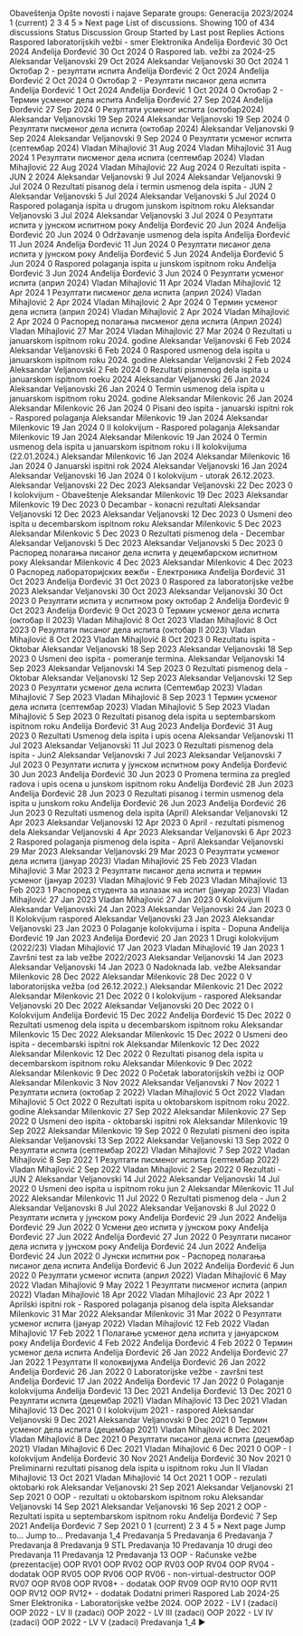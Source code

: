 Obaveštenja
Opšte novosti i najave
Separate groups: Generacija 2023/2024
1
(current)
2
3
4
5
»
Next page
List of discussions. Showing 100 of 434 discussions
Status
Discussion Group Started by Last post Replies
Actions
Raspored laboratorijskih vežbi - smer Elektronika
Anđelija Đorđević
30 Oct 2024
Anđelija Đorđević
30 Oct 2024
0
Raspored lab. vežbi za 2024-25
Aleksandar Veljanovski
29 Oct 2024
Aleksandar Veljanovski
30 Oct 2024
1
Октобар 2 - резултати испита
Anđelija Đorđević
2 Oct 2024
Anđelija Đorđević
2 Oct 2024
0
Октобар 2 - Резултати писаног дела испита
Anđelija Đorđević
1 Oct 2024
Anđelija Đorđević
1 Oct 2024
0
Октобар 2 - Термин усменог дела испита
Anđelija Đorđević
27 Sep 2024
Anđelija Đorđević
27 Sep 2024
0
Резултати усменог испита (октобар2024)
Aleksandar Veljanovski
19 Sep 2024
Aleksandar Veljanovski
19 Sep 2024
0
Резултати писменог дела испита (октобар 2024)
Aleksandar Veljanovski
9 Sep 2024
Aleksandar Veljanovski
9 Sep 2024
0
Резултати усменог испита (септембар 2024)
Vladan Mihajlović
31 Aug 2024
Vladan Mihajlović
31 Aug 2024
1
Резултати писменог дела испита (септембар 2024)
Vladan Mihajlović
22 Aug 2024
Vladan Mihajlović
22 Aug 2024
0
Rezultati ispita - JUN 2 2024
Aleksandar Veljanovski
9 Jul 2024
Aleksandar Veljanovski
9 Jul 2024
0
Rezultati pisanog dela i termin usmenog dela ispita - JUN 2
Aleksandar Veljanovski
5 Jul 2024
Aleksandar Veljanovski
5 Jul 2024
0
Raspored polaganja ispita u drugom junskom ispitnom roku
Aleksandar Veljanovski
3 Jul 2024
Aleksandar Veljanovski
3 Jul 2024
0
Резултати испита у јунском испитном року
Anđelija Đorđević
20 Jun 2024
Anđelija Đorđević
20 Jun 2024
0
Održavanje usmenog dela ispita
Anđelija Đorđević
11 Jun 2024
Anđelija Đorđević
11 Jun 2024
0
Резултати писаног дела испита у јунском року
Anđelija Đorđević
5 Jun 2024
Anđelija Đorđević
5 Jun 2024
0
Raspored polaganja ispita u junskom ispitnom roku
Anđelija Đorđević
3 Jun 2024
Anđelija Đorđević
3 Jun 2024
0
Резултати усменог испита (април 2024)
Vladan Mihajlović
11 Apr 2024
Vladan Mihajlović
12 Apr 2024
1
Резултати писменог дела испита (април 2024)
Vladan Mihajlović
2 Apr 2024
Vladan Mihajlović
2 Apr 2024
0
Tермин усменог дела испита (април 2024)
Vladan Mihajlović
2 Apr 2024
Vladan Mihajlović
2 Apr 2024
0
Распоред полагања писменог дела испита (Април 2024)
Vladan Mihajlović
27 Mar 2024
Vladan Mihajlović
27 Mar 2024
0
Rezultati u januarskom ispitnom roku 2024. godine
Aleksandar Veljanovski
6 Feb 2024
Aleksandar Veljanovski
6 Feb 2024
0
Raspored usmenog dela ispita u januarskom ispitnom roku 2024. godine
Aleksandar Veljanovski
2 Feb 2024
Aleksandar Veljanovski
2 Feb 2024
0
Rezultati pismenog dela ispita u januarskom ispitnom roeku 2024
Aleksandar Veljanovski
26 Jan 2024
Aleksandar Veljanovski
26 Jan 2024
0
Termin usmenog dela ispita u januarskom ispitnom roku 2024. godine
Aleksandar Milenkovic
26 Jan 2024
Aleksandar Milenkovic
26 Jan 2024
0
Pisani deo ispita - januarski ispitni rok - Raspored polaganja
Aleksandar Milenkovic
19 Jan 2024
Aleksandar Milenkovic
19 Jan 2024
0
II kolokvijum - Raspored polaganja
Aleksandar Milenkovic
19 Jan 2024
Aleksandar Milenkovic
19 Jan 2024
0
Termin usmenog dela ispita u januarskom ispitnom roku i II kolokvijuma (22.01.2024.)
Aleksandar Milenkovic
16 Jan 2024
Aleksandar Milenkovic
16 Jan 2024
0
Januarski ispitni rok 2024
Aleksandar Veljanovski
16 Jan 2024
Aleksandar Veljanovski
16 Jan 2024
0
I kolokvijum - utorak 26.12.2023.
Aleksandar Veljanovski
22 Dec 2023
Aleksandar Veljanovski
22 Dec 2023
0
I kolokvijum - Obaveštenje
Aleksandar Milenkovic
19 Dec 2023
Aleksandar Milenkovic
19 Dec 2023
0
Decambar - konacni rezultati
Aleksandar Veljanovski
12 Dec 2023
Aleksandar Veljanovski
12 Dec 2023
0
Usmeni deo ispita u decembarskom ispitnom roku
Aleksandar Milenkovic
5 Dec 2023
Aleksandar Milenkovic
5 Dec 2023
0
Rezultati pismenog dela - Decembar
Aleksandar Veljanovski
5 Dec 2023
Aleksandar Veljanovski
5 Dec 2023
0
Распоред полагања писаног дела испита у децембарском испитном року
Aleksandar Milenkovic
4 Dec 2023
Aleksandar Milenkovic
4 Dec 2023
0
Распоред лабораторијских вежби - Електроника
Anđelija Đorđević
31 Oct 2023
Anđelija Đorđević
31 Oct 2023
0
Raspored za laboratorijske vežbe 2023
Aleksandar Veljanovski
30 Oct 2023
Aleksandar Veljanovski
30 Oct 2023
0
Резултати испита у испитном року октобар 2
Anđelija Đorđević
9 Oct 2023
Anđelija Đorđević
9 Oct 2023
0
Термин усменог дела испита (октобар II 2023)
Vladan Mihajlović
8 Oct 2023
Vladan Mihajlović
8 Oct 2023
0
Резултати писаног дела испита (октобар II 2023)
Vladan Mihajlović
8 Oct 2023
Vladan Mihajlović
8 Oct 2023
0
Rezultatu ispita - Oktobar
Aleksandar Veljanovski
18 Sep 2023
Aleksandar Veljanovski
18 Sep 2023
0
Usmeni deo ispita - pomeranje termina.
Aleksandar Veljanovski
14 Sep 2023
Aleksandar Veljanovski
14 Sep 2023
0
Rezultati pismenog dela - Oktobar
Aleksandar Veljanovski
12 Sep 2023
Aleksandar Veljanovski
12 Sep 2023
0
Резултати усменог дела испита (Септембар 2023)
Vladan Mihajlović
7 Sep 2023
Vladan Mihajlović
8 Sep 2023
1
Термин усменог дела испита (септембар 2023)
Vladan Mihajlović
5 Sep 2023
Vladan Mihajlović
5 Sep 2023
0
Rezultati pisanog dela ispita u septembarskom ispitnom roku
Anđelija Đorđević
31 Aug 2023
Anđelija Đorđević
31 Aug 2023
0
Rezultati Usmenog dela ispita i upis ocena
Aleksandar Veljanovski
11 Jul 2023
Aleksandar Veljanovski
11 Jul 2023
0
Rezultati pismenog dela ispita - Jun2
Aleksandar Veljanovski
7 Jul 2023
Aleksandar Veljanovski
7 Jul 2023
0
Резултати испита у јунском испитном року
Anđelija Đorđević
30 Jun 2023
Anđelija Đorđević
30 Jun 2023
0
Promena termina za pregled radova i upis ocena u junskom ispitnom roku
Anđelija Đorđević
28 Jun 2023
Anđelija Đorđević
28 Jun 2023
0
Rezultati pisanog i termin usmenog dela ispita u junskom roku
Anđelija Đorđević
26 Jun 2023
Anđelija Đorđević
26 Jun 2023
0
Rezultati usmenog dela ispita (April)
Aleksandar Veljanovski
12 Apr 2023
Aleksandar Veljanovski
12 Apr 2023
0
April - rezultati pismenog dela
Aleksandar Veljanovski
4 Apr 2023
Aleksandar Veljanovski
6 Apr 2023
2
Raspored polaganja pismenog dela ispita - April
Aleksandar Veljanovski
29 Mar 2023
Aleksandar Veljanovski
29 Mar 2023
0
Резултати усменог дела испита (јануар 2023)
Vladan Mihajlović
25 Feb 2023
Vladan Mihajlović
3 Mar 2023
2
Резултати писаног дела испита и термин усменог (јануар 2023)
Vladan Mihajlović
9 Feb 2023
Vladan Mihajlović
13 Feb 2023
1
Распоред студента за излазак на испит (јануар 2023)
Vladan Mihajlović
27 Jan 2023
Vladan Mihajlović
27 Jan 2023
0
Kolokvijum II
Aleksandar Veljanovski
24 Jan 2023
Aleksandar Veljanovski
24 Jan 2023
0
II Kolokvijum raspored
Aleksandar Veljanovski
23 Jan 2023
Aleksandar Veljanovski
23 Jan 2023
0
Polaganje kolokvijuma i ispita - Dopuna
Anđelija Đorđević
19 Jan 2023
Anđelija Đorđević
20 Jan 2023
1
Drugi kolokvijum (2022/23)
Vladan Mihajlović
17 Jan 2023
Vladan Mihajlović
19 Jan 2023
1
Završni test za lab vežbe 2022/2023
Aleksandar Veljanovski
14 Jan 2023
Aleksandar Veljanovski
14 Jan 2023
0
Nadoknada lab. vežbe
Aleksandar Milenkovic
28 Dec 2022
Aleksandar Milenkovic
28 Dec 2022
0
V laboratorijska vežba (od 26.12.2022.)
Aleksandar Milenkovic
21 Dec 2022
Aleksandar Milenkovic
21 Dec 2022
0
I kolokvijum - raspored
Aleksandar Veljanovski
20 Dec 2022
Aleksandar Veljanovski
20 Dec 2022
0
I Kolokvijum
Anđelija Đorđević
15 Dec 2022
Anđelija Đorđević
15 Dec 2022
0
Rezultati usmenog dela ispita u decembarskom ispitnom roku
Aleksandar Milenkovic
15 Dec 2022
Aleksandar Milenkovic
15 Dec 2022
0
Usmeni deo ispita - decembarski ispitni rok
Aleksandar Milenkovic
12 Dec 2022
Aleksandar Milenkovic
12 Dec 2022
0
Rezultati pisanog dela ispita u decembarskom ispitnom roku
Aleksandar Milenkovic
9 Dec 2022
Aleksandar Milenkovic
9 Dec 2022
0
Početak laboratorijskih vežbi iz OOP
Aleksandar Milenkovic
3 Nov 2022
Aleksandar Veljanovski
7 Nov 2022
1
Резултати испита (октобар 2 2022)
Vladan Mihajlović
5 Oct 2022
Vladan Mihajlović
5 Oct 2022
0
Rezultati ispita u oktobarskom ispitnom roku 2022. godine
Aleksandar Milenkovic
27 Sep 2022
Aleksandar Milenkovic
27 Sep 2022
0
Usmeni deo ispita - oktobarski ispitni rok
Aleksandar Milenkovic
19 Sep 2022
Aleksandar Milenkovic
19 Sep 2022
0
Rezulati pismeni deo ispita
Aleksandar Veljanovski
13 Sep 2022
Aleksandar Veljanovski
13 Sep 2022
0
Резултати испита (септембар 2022)
Vladan Mihajlović
7 Sep 2022
Vladan Mihajlović
8 Sep 2022
1
Резултати писменог испита (септембар 2022)
Vladan Mihajlović
2 Sep 2022
Vladan Mihajlović
2 Sep 2022
0
Rezultati - JUN 2
Aleksandar Veljanovski
14 Jul 2022
Aleksandar Veljanovski
14 Jul 2022
0
Usmeni deo ispita u ispitnom roku jun 2
Aleksandar Milenkovic
11 Jul 2022
Aleksandar Milenkovic
11 Jul 2022
0
Rezultati pismenog dela - Jun 2
Aleksandar Veljanovski
8 Jul 2022
Aleksandar Veljanovski
8 Jul 2022
0
Резултати испита у јунском року
Anđelija Đorđević
29 Jun 2022
Anđelija Đorđević
29 Jun 2022
0
Усмени део испита у јунском року
Anđelija Đorđević
27 Jun 2022
Anđelija Đorđević
27 Jun 2022
0
Резултати писаног дела испита у јунском року
Anđelija Đorđević
24 Jun 2022
Anđelija Đorđević
24 Jun 2022
0
Јунски испитни рок - Распоред полагања писаног дела испита
Anđelija Đorđević
6 Jun 2022
Anđelija Đorđević
6 Jun 2022
0
Резултати усменог испита (април 2022)
Vladan Mihajlović
6 May 2022
Vladan Mihajlović
9 May 2022
1
Резултати писменог испита (април 2022)
Vladan Mihajlović
18 Apr 2022
Vladan Mihajlović
23 Apr 2022
1
Aprilski ispitni rok - Raspored polaganja pisanog dela ispita
Aleksandar Milenkovic
31 Mar 2022
Aleksandar Milenkovic
31 Mar 2022
0
Резултати усменог испита (јануар 2022)
Vladan Mihajlović
12 Feb 2022
Vladan Mihajlović
17 Feb 2022
1
Полагање усменог дела испита у јануарском року
Anđelija Đorđević
4 Feb 2022
Anđelija Đorđević
4 Feb 2022
0
Термин усменог дела испита
Anđelija Đorđević
26 Jan 2022
Anđelija Đorđević
27 Jan 2022
1
Резултати II колоквијума
Anđelija Đorđević
26 Jan 2022
Anđelija Đorđević
26 Jan 2022
0
Laboratorijske vežbe - završni test
Anđelija Đorđević
17 Jan 2022
Anđelija Đorđević
17 Jan 2022
0
Polaganje kolokvijuma
Anđelija Đorđević
13 Dec 2021
Anđelija Đorđević
13 Dec 2021
0
Резултати испита (децембар 2021)
Vladan Mihajlović
13 Dec 2021
Vladan Mihajlović
13 Dec 2021
0
I kolokvijum 2021 - raspored
Aleksandar Veljanovski
9 Dec 2021
Aleksandar Veljanovski
9 Dec 2021
0
Термин усменог дела испита (децембар 2021)
Vladan Mihajlović
8 Dec 2021
Vladan Mihajlović
8 Dec 2021
0
Резултати писaног дела испита (децембар 2021)
Vladan Mihajlović
6 Dec 2021
Vladan Mihajlović
6 Dec 2021
0
OOP - I kolokvijum
Anđelija Đorđević
30 Nov 2021
Anđelija Đorđević
30 Nov 2021
0
Preliminarni rezultati pisanog dela ispita u ispitnom roku Jun II
Vladan Mihajlović
13 Oct 2021
Vladan Mihajlović
14 Oct 2021
1
OOP - rezulati oktobarki rok
Aleksandar Veljanovski
21 Sep 2021
Aleksandar Veljanovski
21 Sep 2021
0
OOP - rezultati u oktobarskom ispitnom roku
Aleksandar Veljanovski
14 Sep 2021
Aleksandar Veljanovski
16 Sep 2021
2
OOP - Rezultati ispita u septembarskom ispitnom roku
Anđelija Đorđević
7 Sep 2021
Anđelija Đorđević
7 Sep 2021
0
1
(current)
2
3
4
5
»
Next page
Jump to...
                    Jump to...
                    Predavanja 1_4
                    Predavanja 5
                    Predavanja 6
                    Predavanja 7
                    Predavanja 8
                    Predavanja 9
                    STL
                    Predavanja 10
                    Predavanja 10 drugi deo
                    Predavanja 11
                    Predavanja 12
                    Predavanja 13
                    OOP - Računske vežbe (prezentacije)
                    OOP RV01
                    OOP RV02
                    OOP RV03
                    OOP RV04
                    OOP RV04 - dodatak
                    OOP RV05
                    OOP RV06
                    OOP RV06 - non-virtual-destructor
                    OOP RV07
                    OOP RV08
                    OOP RV08+ - dodatak
                    OOP RV09
                    OOP RV10
                    OOP RV11
                    OOP RV12
                    OOP RV12+ - dodatak
                    Dodatni primeri
                    Raspored Lab 2024-25
                    Smer Elektronika - Laboratorijske vežbe 2024.
                    OOP 2022 - LV I (zadaci)
                    OOP 2022 - LV II (zadaci)
                    OOP 2022 - LV III (zadaci)
                    OOP 2022 - LV IV (zadaci)
                    OOP 2022 - LV V (zadaci)
         Predavanja 1_4 ►